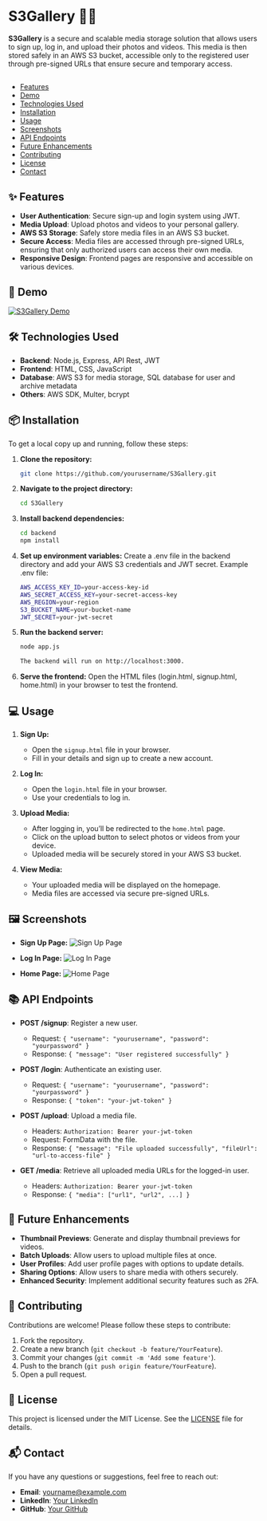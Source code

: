 # S3Gallery 📸🎥

**S3Gallery** is a secure and scalable media storage solution that allows users to sign up, log in, and upload their photos and videos. This media is then stored safely in an AWS S3 bucket, accessible only to the registered user through pre-signed URLs that ensure secure and temporary access.

##
- [Features](#-features)
- [Demo](#-demo)
- [Technologies Used](#-technologies-used)
- [Installation](#-installation)
- [Usage](#-usage)
- [Screenshots](#-screenshots)
- [API Endpoints](#-api-endpoints)
- [Future Enhancements](#-future-enhancements)
- [Contributing](#-contributing)
- [License](#-license)
- [Contact](#-contact)

## ✨ Features
- **User Authentication**: Secure sign-up and login system using JWT.
- **Media Upload**: Upload photos and videos to your personal gallery.
- **AWS S3 Storage**: Safely store media files in an AWS S3 bucket.
- **Secure Access**: Media files are accessed through pre-signed URLs, ensuring that only authorized users can access their own media.
- **Responsive Design**: Frontend pages are responsive and accessible on various devices.

## 🚀 Demo
[![S3Gallery Demo](link-to-demo-image)](link-to-live-demo)

## 🛠️ Technologies Used
- **Backend**: Node.js, Express, API Rest, JWT
- **Frontend**: HTML, CSS, JavaScript
- **Database**: AWS S3 for media storage, SQL database for user and archive metadata
- **Others**: AWS SDK, Multer, bcrypt

## 📦 Installation
To get a local copy up and running, follow these steps:

1. **Clone the repository:**
   ```bash
   git clone https://github.com/yourusername/S3Gallery.git

2. **Navigate to the project directory:**
   ```bash
   cd S3Gallery

3. **Install backend dependencies:**
   ```bash
   cd backend
   npm install

4. **Set up environment variables:**
   Create a .env file in the backend directory and add your AWS S3 credentials and JWT secret.
   Example .env file:
   ```bash
   AWS_ACCESS_KEY_ID=your-access-key-id
   AWS_SECRET_ACCESS_KEY=your-secret-access-key
   AWS_REGION=your-region
   S3_BUCKET_NAME=your-bucket-name
   JWT_SECRET=your-jwt-secret

5. **Run the backend server:**
   ```bash
   node app.js

   The backend will run on http://localhost:3000.

6. **Serve the frontend:**
   Open the HTML files (login.html, signup.html, home.html) in your browser to test the frontend.

## 💻 Usage

1. **Sign Up:**
   - Open the `signup.html` file in your browser.
   - Fill in your details and sign up to create a new account.

2. **Log In:**
   - Open the `login.html` file in your browser.
   - Use your credentials to log in.

3. **Upload Media:**
   - After logging in, you’ll be redirected to the `home.html` page.
   - Click on the upload button to select photos or videos from your device.
   - Uploaded media will be securely stored in your AWS S3 bucket.

4. **View Media:**
   - Your uploaded media will be displayed on the homepage.
   - Media files are accessed via secure pre-signed URLs.

## 🖼️ Screenshots

- **Sign Up Page:**
  ![Sign Up Page](link-to-signup-page-screenshot)

- **Log In Page:**
  ![Log In Page](link-to-login-page-screenshot)

- **Home Page:**
  ![Home Page](link-to-home-page-screenshot)

## 📚 API Endpoints

- **POST /signup**: Register a new user.
  - Request: `{ "username": "yourusername", "password": "yourpassword" }`
  - Response: `{ "message": "User registered successfully" }`

- **POST /login**: Authenticate an existing user.
  - Request: `{ "username": "yourusername", "password": "yourpassword" }`
  - Response: `{ "token": "your-jwt-token" }`

- **POST /upload**: Upload a media file.
  - Headers: `Authorization: Bearer your-jwt-token`
  - Request: FormData with the file.
  - Response: `{ "message": "File uploaded successfully", "fileUrl": "url-to-access-file" }`

- **GET /media**: Retrieve all uploaded media URLs for the logged-in user.
  - Headers: `Authorization: Bearer your-jwt-token`
  - Response: `{ "media": ["url1", "url2", ...] }`

## 🔮 Future Enhancements

- **Thumbnail Previews**: Generate and display thumbnail previews for videos.
- **Batch Uploads**: Allow users to upload multiple files at once.
- **User Profiles**: Add user profile pages with options to update details.
- **Sharing Options**: Allow users to share media with others securely.
- **Enhanced Security**: Implement additional security features such as 2FA.

## 🤝 Contributing

Contributions are welcome! Please follow these steps to contribute:

1. Fork the repository.
2. Create a new branch (`git checkout -b feature/YourFeature`).
3. Commit your changes (`git commit -m 'Add some feature'`).
4. Push to the branch (`git push origin feature/YourFeature`).
5. Open a pull request.

## 📄 License

This project is licensed under the MIT License. See the [LICENSE](LICENSE) file for details.

## 📬 Contact

If you have any questions or suggestions, feel free to reach out:

- **Email**: yourname@example.com
- **LinkedIn**: [Your LinkedIn](https://www.linkedin.com/in/yourprofile/)
- **GitHub**: [Your GitHub](https://github.com/yourusername)




